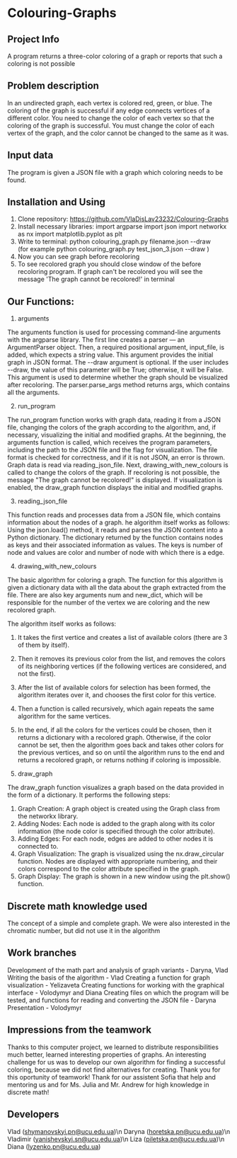 # Colouring-Graphs

## Project Info
A program returns a three-color coloring of a graph or reports that such a coloring is not possible

## Problem description
In an undirected graph, each vertex is colored red, green, or blue. The coloring of the graph is successful if any edge connects vertices of a different color. You need to change the color of each vertex so that the coloring of the graph is successful. You must change the color of each vertex of the graph, and the color cannot be changed to the same as it was. 

## Input data
The program is given a JSON file with a graph which coloring needs to be found.

## Installation and Using

1. Clone repository: https://github.com/VlaDisLav23232/Colouring-Graphs
2. Install necessary libraries:
    import argparse
    import json
    import networkx as nx
    import matplotlib.pyplot as plt
3. Write to terminal:  python colouring_graph.py filename.json --draw  
(for example python colouring_graph.py test_json_3.json --draw )
4. Now you can see graph before recoloring 
5. To see recolored graph you should close window of the before recoloring program. If graph can't be recolored you will see the message 'The graph cannot be recolored!' in terminal

## Our Functions:

1. arguments

The arguments function is used for processing command-line arguments with the argparse library. 
The first line creates a parser — an ArgumentParser object. Then, a required positional argument, input_file, is added, which expects a string value. This argument provides the initial graph in JSON format. The --draw argument is optional. If the user includes --draw, the value of this parameter will be True; otherwise, it will be False. This argument is used to determine whether the graph should be visualized after recoloring. The parser.parse_args method returns args, which contains all the arguments.

2. run_program

The run_program function works with graph data, reading it from a JSON file, changing the colors of the graph according to the algorithm, and, if necessary, visualizing the initial and modified graphs. At the beginning, the arguments function is called, which receives the program parameters, including the path to the JSON file and the flag for visualization. The file format is checked for correctness, and if it is not JSON, an error is thrown. Graph data is read via reading_json_file. Next, drawing_with_new_colours is called to change the colors of the graph. If recoloring is not possible, the message "The graph cannot be recolored!" is displayed. If visualization is enabled, the draw_graph function displays the initial and modified graphs.

3. reading_json_file

This function reads and processes data from a JSON file, which contains information about the nodes of a graph.
he algorithm itself works as follows:
Using the json.load() method, it reads and parses the JSON content into a Python dictionary.
The dictionary returned by the function contains nodes as keys and their associated information as values.
The keys is number of node and values are color and number of node with which there is a edge.

4. drawing_with_new_colours

The basic algorithm for coloring a graph. The function for this algorithm is given a dictionary data with all the data about the graph extracted from the file. There are also key arguments num and new_dict, which will be responsible for the number of the vertex we are coloring and the new recolored graph.

The algorithm itself works as follows: 

1) It takes the first vertice and creates a list of available colors (there are 3 of them by itself).

2) Then it removes its previous color from the list, and removes the colors of its neighboring vertices (if the following vertices are considered, and not the first).

3) After the list of available colors for selection has been formed, the algorithm iterates over it, and chooses the first color for this vertice.

4) Then a function is called recursively, which again repeats the same algorithm for the same vertices.

5) In the end, if all the colors for the vertices could be chosen, then it returns a dictionary with a recolored graph. Otherwise, if the color cannot be set, then the algorithm goes back and takes other colors for the previous vertices, and so on until the algorithm runs to the end and returns a recolored graph, or returns nothing if coloring is impossible.

5. draw_graph

The draw_graph function visualizes a graph based on the data provided in the form of a dictionary. It performs the following steps:

 1) Graph Creation: A graph object is created using the Graph class from the networkx library.
 2) Adding Nodes: Each node is added to the graph along with its color information (the node color is specified through the color attribute).
 3) Adding Edges: For each node, edges are added to other nodes it is connected to.
 4) Graph Visualization: The graph is visualized using the nx.draw_circular function. Nodes are displayed with appropriate numbering, and their colors correspond to the color attribute specified in the graph.
 5) Graph Display: The graph is shown in a new window using the plt.show() function.

 ## Discrete math knowledge used

 The concept of a simple and complete graph. We were also interested in the chromatic number, but did not use it in the algorithm

 ## Work branches

Development of the math part and analysis of graph variants - Daryna, Vlad
Writing the basis of the algorithm - Vlad
Creating a function for graph visualization - Yelizaveta
Creating functions for working with the graphical interface - Volodymyr and Diana
Creating files on which the program will be tested, and functions for reading and converting the JSON file - Daryna
Presentation - Volodymyr

## Impressions from the teamwork

Thanks to this computer project, we learned to distribute responsibilities much better, learned interesting properties of graphs. An interesting challenge for us was to develop our own algorithm for finding a successful coloring, because we did not find alternatives for creating. Thank you for this oportunity of teamwork! Thank for our assistent Sofia that help and mentoring us and for Ms. Julia and Mr. Andrew for high knowledge in discrete math!

## Developers
Vlad (shymanovskyi.pn@ucu.edu.ua)\n
Daryna (horetska.pn@ucu.edu.ua)\n
Vladimir (yanishevskyi.sn@ucu.edu.ua)\n
Liza (piletska.pn@ucu.edu.ua)\n
Diana (lyzenko.pn@ucu.edu.ua)
